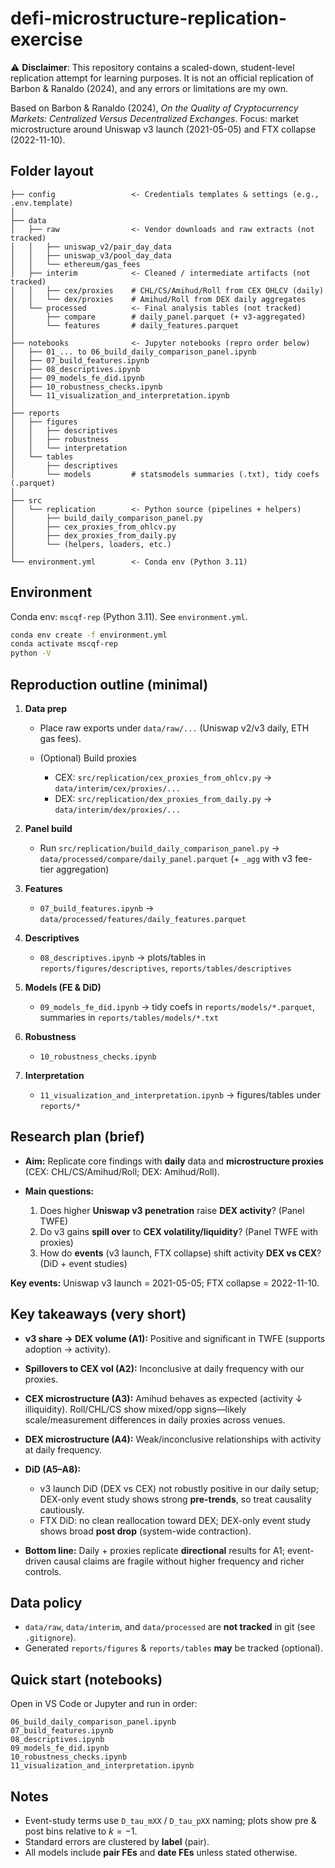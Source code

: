 ﻿# defi-microstructure-replication-exercise

⚠️ **Disclaimer**: This repository contains a scaled-down, student-level replication attempt for learning purposes. 
It is not an official replication of Barbon & Ranaldo (2024), and any errors or limitations are my own.

Based on Barbon & Ranaldo (2024), *On the Quality of Cryptocurrency Markets: Centralized Versus Decentralized Exchanges*. 
Focus: market microstructure around Uniswap v3 launch (2021-05-05) and FTX collapse (2022-11-10).

## Folder layout

```
├── config                 <- Credentials templates & settings (e.g., .env.template)
│
├── data
│   ├── raw                <- Vendor downloads and raw extracts (not tracked)
│   │   ├── uniswap_v2/pair_day_data
│   │   ├── uniswap_v3/pool_day_data
│   │   └── ethereum/gas_fees
│   ├── interim            <- Cleaned / intermediate artifacts (not tracked)
│   │   ├── cex/proxies    # CHL/CS/Amihud/Roll from CEX OHLCV (daily)
│   │   └── dex/proxies    # Amihud/Roll from DEX daily aggregates
│   └── processed          <- Final analysis tables (not tracked)
│       ├── compare        # daily_panel.parquet (+ v3-aggregated)
│       └── features       # daily_features.parquet
│
├── notebooks              <- Jupyter notebooks (repro order below)
│   ├── 01_... to 06_build_daily_comparison_panel.ipynb
│   ├── 07_build_features.ipynb
│   ├── 08_descriptives.ipynb
│   ├── 09_models_fe_did.ipynb
│   ├── 10_robustness_checks.ipynb
│   └── 11_visualization_and_interpretation.ipynb
│
├── reports
│   ├── figures
│   │   ├── descriptives
│   │   ├── robustness
│   │   └── interpretation
│   └── tables
│       ├── descriptives
│       └── models         # statsmodels summaries (.txt), tidy coefs (.parquet)
│
├── src
│   └── replication        <- Python source (pipelines + helpers)
│       ├── build_daily_comparison_panel.py
│       ├── cex_proxies_from_ohlcv.py
│       ├── dex_proxies_from_daily.py
│       └── (helpers, loaders, etc.)
│
└── environment.yml        <- Conda env (Python 3.11)
```

## Environment

Conda env: `mscqf-rep` (Python 3.11). See `environment.yml`.

```bash
conda env create -f environment.yml
conda activate mscqf-rep
python -V
```

## Reproduction outline (minimal)

1. **Data prep**

   * Place raw exports under `data/raw/...` (Uniswap v2/v3 daily, ETH gas fees).
   * (Optional) Build proxies

     * CEX: `src/replication/cex_proxies_from_ohlcv.py` → `data/interim/cex/proxies/...`
     * DEX: `src/replication/dex_proxies_from_daily.py` → `data/interim/dex/proxies/...`
2. **Panel build**

   * Run `src/replication/build_daily_comparison_panel.py`
     → `data/processed/compare/daily_panel.parquet` (+ `_agg` with v3 fee-tier aggregation)
3. **Features**

   * `07_build_features.ipynb` → `data/processed/features/daily_features.parquet`
4. **Descriptives**

   * `08_descriptives.ipynb` → plots/tables in `reports/figures/descriptives`, `reports/tables/descriptives`
5. **Models (FE & DiD)**

   * `09_models_fe_did.ipynb` → tidy coefs in `reports/models/*.parquet`, summaries in `reports/tables/models/*.txt`
6. **Robustness**

   * `10_robustness_checks.ipynb`
7. **Interpretation**

   * `11_visualization_and_interpretation.ipynb` → figures/tables under `reports/*`

## Research plan (brief)

* **Aim:** Replicate core findings with **daily** data and **microstructure proxies** (CEX: CHL/CS/Amihud/Roll; DEX: Amihud/Roll).
* **Main questions:**

  1. Does higher **Uniswap v3 penetration** raise **DEX activity**? (Panel TWFE)
  2. Do v3 gains **spill over** to **CEX volatility/liquidity**? (Panel TWFE with proxies)
  3. How do **events** (v3 launch, FTX collapse) shift activity **DEX vs CEX**? (DiD + event studies)

**Key events:** Uniswap v3 launch = 2021-05-05; FTX collapse = 2022-11-10.

## Key takeaways (very short)

* **v3 share → DEX volume (A1):** Positive and significant in TWFE (supports adoption → activity).
* **Spillovers to CEX vol (A2):** Inconclusive at daily frequency with our proxies.
* **CEX microstructure (A3):** Amihud behaves as expected (activity ↓ illiquidity). Roll/CHL/CS show mixed/opp signs—likely scale/measurement differences in daily proxies across venues.
* **DEX microstructure (A4):** Weak/inconclusive relationships with activity at daily frequency.
* **DiD (A5–A8):**

  * v3 launch DiD (DEX vs CEX) not robustly positive in our daily setup; DEX-only event study shows strong **pre-trends**, so treat causality cautiously.
  * FTX DiD: no clean reallocation toward DEX; DEX-only event study shows broad **post drop** (system-wide contraction).
* **Bottom line:** Daily + proxies replicate **directional** results for A1; event-driven causal claims are fragile without higher frequency and richer controls.

## Data policy

* `data/raw`, `data/interim`, and `data/processed` are **not tracked** in git (see `.gitignore`).
* Generated `reports/figures` & `reports/tables` **may** be tracked (optional).

## Quick start (notebooks)

Open in VS Code or Jupyter and run in order:

```
06_build_daily_comparison_panel.ipynb
07_build_features.ipynb
08_descriptives.ipynb
09_models_fe_did.ipynb
10_robustness_checks.ipynb
11_visualization_and_interpretation.ipynb
```

## Notes

* Event-study terms use `D_tau_mXX` / `D_tau_pXX` naming; plots show pre & post bins relative to $k=-1$.
* Standard errors are clustered by **label** (pair).
* All models include **pair FEs** and **date FEs** unless stated otherwise.
